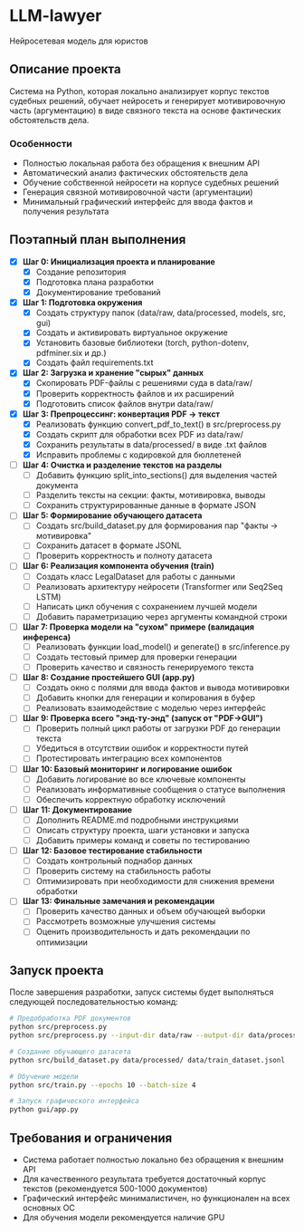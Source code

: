 # LLM-lawyer
Нейросетевая модель для юристов

## Описание проекта
Система на Python, которая локально анализирует корпус текстов судебных решений, обучает нейросеть и генерирует мотивировочную часть (аргументацию) в виде связного текста на основе фактических обстоятельств дела.

### Особенности
- Полностью локальная работа без обращения к внешним API
- Автоматический анализ фактических обстоятельств дела
- Обучение собственной нейросети на корпусе судебных решений
- Генерация связной мотивировочной части (аргументации)
- Минимальный графический интерфейс для ввода фактов и получения результата

## Поэтапный план выполнения
- [x] **Шаг 0: Инициализация проекта и планирование**
  - [x] Создание репозитория
  - [x] Подготовка плана разработки
  - [x] Документирование требований

- [x] **Шаг 1: Подготовка окружения**
  - [x] Создать структуру папок (data/raw, data/processed, models, src, gui)
  - [x] Создать и активировать виртуальное окружение
  - [x] Установить базовые библиотеки (torch, python-dotenv, pdfminer.six и др.)
  - [x] Создать файл requirements.txt

- [x] **Шаг 2: Загрузка и хранение "сырых" данных**
  - [x] Скопировать PDF-файлы с решениями суда в data/raw/
  - [x] Проверить корректность файлов и их расширений
  - [x] Подготовить список файлов внутри data/raw/

- [x] **Шаг 3: Препроцессинг: конвертация PDF → текст**
  - [x] Реализовать функцию convert_pdf_to_text() в src/preprocess.py
  - [x] Создать скрипт для обработки всех PDF из data/raw/
  - [x] Сохранить результаты в data/processed/ в виде .txt файлов
  - [x] Исправить проблемы с кодировкой для бюллетеней

- [ ] **Шаг 4: Очистка и разделение текстов на разделы**
  - [ ] Добавить функцию split_into_sections() для выделения частей документа
  - [ ] Разделить тексты на секции: факты, мотивировка, выводы
  - [ ] Сохранить структурированные данные в формате JSON

- [ ] **Шаг 5: Формирование обучающего датасета**
  - [ ] Создать src/build_dataset.py для формирования пар "факты → мотивировка"
  - [ ] Сохранить датасет в формате JSONL
  - [ ] Проверить корректность и полноту датасета

- [ ] **Шаг 6: Реализация компонента обучения (train)**
  - [ ] Создать класс LegalDataset для работы с данными
  - [ ] Реализовать архитектуру нейросети (Transformer или Seq2Seq LSTM)
  - [ ] Написать цикл обучения с сохранением лучшей модели
  - [ ] Добавить параметризацию через аргументы командной строки

- [ ] **Шаг 7: Проверка модели на "сухом" примере (валидация инференса)**
  - [ ] Реализовать функции load_model() и generate() в src/inference.py
  - [ ] Создать тестовый пример для проверки генерации
  - [ ] Проверить качество и связность генерируемого текста

- [ ] **Шаг 8: Создание простейшего GUI (app.py)**
  - [ ] Создать окно с полями для ввода фактов и вывода мотивировки
  - [ ] Добавить кнопки для генерации и копирования в буфер
  - [ ] Реализовать взаимодействие с моделью через интерфейс

- [ ] **Шаг 9: Проверка всего "энд-ту-энд" (запуск от "PDF→GUI")**
  - [ ] Проверить полный цикл работы от загрузки PDF до генерации текста
  - [ ] Убедиться в отсутствии ошибок и корректности путей
  - [ ] Протестировать интеграцию всех компонентов

- [ ] **Шаг 10: Базовый мониторинг и логирование ошибок**
  - [ ] Добавить логирование во все ключевые компоненты
  - [ ] Реализовать информативные сообщения о статусе выполнения
  - [ ] Обеспечить корректную обработку исключений

- [ ] **Шаг 11: Документирование**
  - [ ] Дополнить README.md подробными инструкциями
  - [ ] Описать структуру проекта, шаги установки и запуска
  - [ ] Добавить примеры команд и советы по тестированию

- [ ] **Шаг 12: Базовое тестирование стабильности**
  - [ ] Создать контрольный поднабор данных
  - [ ] Проверить систему на стабильность работы
  - [ ] Оптимизировать при необходимости для снижения времени обработки

- [ ] **Шаг 13: Финальные замечания и рекомендации**
  - [ ] Проверить качество данных и объем обучающей выборки
  - [ ] Рассмотреть возможные улучшения системы
  - [ ] Оценить производительность и дать рекомендации по оптимизации

## Запуск проекта
После завершения разработки, запуск системы будет выполняться следующей последовательностью команд:

```bash
# Предобработка PDF документов
python src/preprocess.py
python src/preprocess.py --input-dir data/raw --output-dir data/processed

# Создание обучающего датасета
python src/build_dataset.py data/processed/ data/train_dataset.jsonl

# Обучение модели
python src/train.py --epochs 10 --batch-size 4

# Запуск графического интерфейса
python gui/app.py
```

## Требования и ограничения
- Система работает полностью локально без обращения к внешним API
- Для качественного результата требуется достаточный корпус текстов (рекомендуется 500-1000 документов)
- Графический интерфейс минималистичен, но функционален на всех основных ОС
- Для обучения модели рекомендуется наличие GPU
